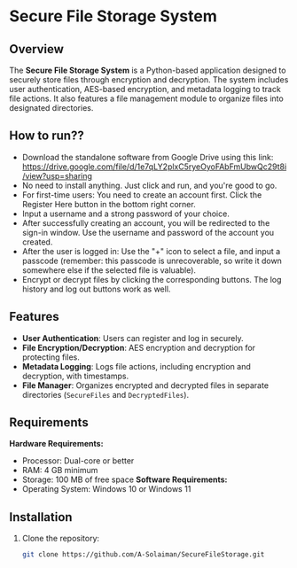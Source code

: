 # Secure File Storage System

## Overview

The **Secure File Storage System** is a Python-based application designed to securely store files through encryption and decryption. The system includes user authentication, AES-based encryption, and metadata logging to track file actions. It also features a file management module to organize files into designated directories.

## How to run??

- Download the standalone software from Google Drive using this link: https://drive.google.com/file/d/1e7qLY2plxC5ryeOyoFAbFmUbwQc29t8i/view?usp=sharing
- No need to install anything. Just click and run, and you're good to go.
- For first-time users: You need to create an account first. Click the Register Here button in the bottom right corner.
- Input a username and a strong password of your choice.
- After successfully creating an account, you will be redirected to the sign-in window. Use the username and password of the account you created.
- After the user is logged in: Use the "+" icon to select a file, and input a passcode (remember: this passcode is unrecoverable, so write it down somewhere else if the selected file is valuable).
- Encrypt or decrypt files by clicking the corresponding buttons. The log history and log out buttons work as well.

## Features

- **User Authentication**: Users can register and log in securely.
- **File Encryption/Decryption**: AES encryption and decryption for protecting files.
- **Metadata Logging**: Logs file actions, including encryption and decryption, with timestamps.
- **File Manager**: Organizes encrypted and decrypted files in separate directories (`SecureFiles` and `DecryptedFiles`).

## Requirements

**Hardware Requirements:**
- Processor: Dual-core or better
- RAM: 4 GB minimum
- Storage: 100 MB of free space
**Software Requirements:**
- Operating System: Windows 10 or Windows 11


## Installation

1. Clone the repository:
   ```bash
   git clone https://github.com/A-Solaiman/SecureFileStorage.git
